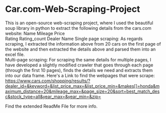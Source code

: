 # Car.com-Web-Scraping-Project
This is an open-source web-scraping project, where I used the beautiful soup library in python to extract the following details from the cars.com website: 
Name 
Mileage 
Price  
Rating 
Rating_count 
Dealer Name 
Single page scraping: As regards scraping, I extracted the information above from 20 cars on the first page of the website and then extracted the details above and parsed them into an excel file.  
Multi-page scraping:  For scraping the same details for multiple pages, I have developed a slightly modified crawler that goes through each page (through the first 10 pages), finds the details we need and extracts them into our data frame. 
Here's a Link to find the webpages that were scrape:
https://www.cars.com/shopping/results/?dealer_id=&keyword=&list_price_max=&list_price_min=&makes[]=honda&maximum_distance=20&mileage_max=&page_size=20&sort=best_match_desc&stock_type=all&year_max=&year_min=&zip=

Find the extended ReadMe File for more info. 
